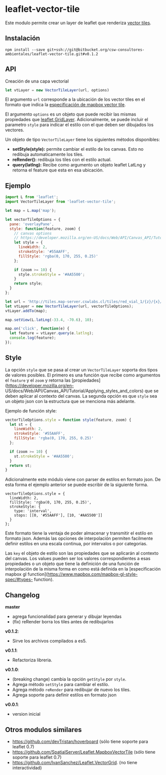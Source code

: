 # leaflet-vector-tile

Este modulo permite crear un layer de leaflet que renderiza [vector
tiles](https://github.com/mapbox/vector-tile-spec).

## Instalación

```
npm install --save git+ssh://git@bitbucket.org/csw-consultores-ambientales/leaflet-vector-tile.git#v0.1.2
```

## API
Creación de una capa vectorial

```javascript
let vtLayer = new VectorTileLayer(url, options)
```

El argumento `url` corresponde a la ubicación de los vector tiles en el
formato que indica la [especificación de mapbox vector
tile](https://github.com/mapbox/vector-tile-spec).

El argumento `options` es un objeto que puede recibir las mismas propiedades
que [leaflet GridLayer](http://leafletjs.com/reference-1.0.0.html#gridlayer).
Adicionalmente, se puede incluir el parametro `style` para indicar el estilo
con el que deben ser dibujados los vectores.

Un objeto de tipo `VectorTileLayer` tiene los siguientes métodos disponibles:

- **setStyle(style):**
  permite cambiar el estilo de los canvas. Esto no redibuja automaticamente los tiles.
- **reRender():**
  redibuja los tiles con el estilo actual.
- **query(latlng):**
  Recibe como argumento un objeto leaflet LatLng y retorna el feature que esta en esa ubicación.

## Ejemplo

```javascript
import L from 'leaflet';
import VectorTileLayer from 'leaflet-vector-tile';

let map = L.map('map');

let vectorTileOptions = {
  pane: 'overlayPane',
  style: function(feature, zoom) {
    // canvas options
    // https://developer.mozilla.org/en-US/docs/Web/API/Canvas_API/Tutorial/Applying_styles_and_colors
    let style = {
      lineWidth: 2,
      strokeStyle: '#55AAFF',
      fillStyle: 'rgba(0, 170, 255, 0.25)'
    };

    if (zoom >= 10) {
      style.strokeStyle = '#AA5500';
    }
    return style;
  }
};

let url = 'http://tiles.map-server.cswlabs.cl/tiles/red_vial_1/{z}/{x}/{y}.pbf';
let vtLayer = new VectorTileLayer(url, vectorTileOptions);
vtLayer.addTo(map);

map.setView(L.latLng(-33.4, -70.6), 10);

map.on('click', function(e) {
  let feature = vtLayer.query(e.latlng);
  console.log(feature);
});
```

## Style

La opción `style` que se pasa al crear un `VectorTileLayer` soporta
dos tipos de valores posibles.  El primero es una función que recibe como
argumentos el `feature` y el `zoom` y retorna las
[propiedades](https://developer.mozilla.org/en-
US/docs/Web/API/Canvas_API/Tutorial/Applying_styles_and_colors) que se deben
aplicar al contexto del canvas. La segunda opción es que `style` sea un objeto
json con la estructura que se menciona más adelante.

Ejemplo de función style:

```javascript
vectorTileOptions.style = function style(feature, zoom) {
  let st = {
    lineWidth: 2,
    strokeStyle: '#55AAFF',
    fillStyle: 'rgba(0, 170, 255, 0.25)'
  };

  if (zoom >= 10) {
    st.strokeStyle = '#AA5500';
  }
  return st;
}
```

Adicionalmente este módulo viene con parser de estilos en formato json. De
esta forma el ejemplo anterior se puede escribir de la siguiente forma.

```
vectorTileOptions.style = {
  lineWidth: 2,
  fillStyle: 'rgba(0, 170, 255, 0.25)',
  strokeStyle: {
    type: 'interval',
    stops: [[0, '#55AAFF'], [10, '#AA5500']]
  }
};
```

Este formato tiene la ventaja de poder almacenar y transmitir el estilo en
formato json. Además las opciones de interpolación permiten facilmente definir
estilos en una escala continua, por intervalos o por categorias.

Las `key` el objeto de estilo son las propiedades que se aplicarán al contexto
del canvas. Los values pueden ser los valores correspondientes a esas
propiedades o un objeto que tiene la definición de una función de
interpolación de la misma forma en como está definida en la [especificación
mapbox gl function](https://www.mapbox.com/mapbox-gl-style-spec/#types-
function).



## Changelog

**master**

  - agrega funcionalidad para generar y dibujar leyendas
  - (fix) reRender borra los tiles antes de redibujarlos

**v0.1.2**:

  - Sirve los archivos compilados a es5.

**v0.1.1**:

  - Refactoriza libreria.

**v0.1.0**:

  - (breaking change) cambia la opción `getStyle` por `style`.
  - Agrega método `setStyle` para cambiar el estilo.
  - Agrega método `reRender` para redibujar de nuevo los tiles.
  - Agrega soporte para definir estilos en formato json

**v0.0.1**:

  - version inicial

## Otros modulos similares
 - https://github.com/devTristan/hoverboard (sólo tiene soporte para leaflet 0.7)
 - https://github.com/SpatialServer/Leaflet.MapboxVectorTile
   (sólo tiene soporte para leaflet 0.7)
 - https://github.com/IvanSanchez/Leaflet.VectorGrid. (no tiene interactividad)

